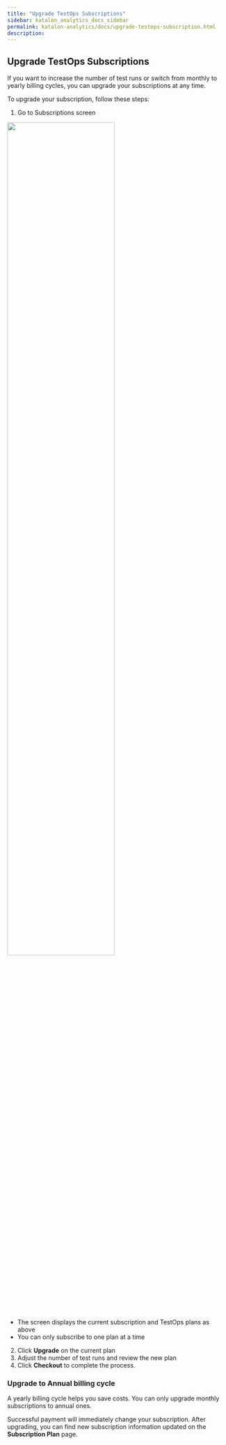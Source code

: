 ```yaml
---
title: "Upgrade TestOps Subscriptions"
sidebar: katalon_analytics_docs_sidebar
permalink: katalon-analytics/docs/upgrade-testops-subscription.html 
description: 
---
```

## Upgrade TestOps Subscriptions

If you want to increase the number of test runs or switch from monthly to yearly billing cycles, you can upgrade your subscriptions at any time. 

To upgrade your subscription, follow these steps:
1. Go to Subscriptions screen

<img src="https://github.com/katalon-studio/docs-images/raw/master/katalon-analytics/docs/testops-april-release-upgrade/upgrade-1.png" width=70%>

* The screen displays the current subscription and TestOps plans as above
* You can only subscribe to one plan at a time 
2. Click **Upgrade** on the current plan
3. Adjust the number of test runs and review the new plan
4. Click **Checkout** to complete the process.

### Upgrade to Annual billing cycle

A yearly billing cycle helps you save costs. You can only upgrade monthly subscriptions to annual ones.

Successful payment will immediately change your subscription. After upgrading, you can find new subscription information updated on the **Subscription Plan** page.
